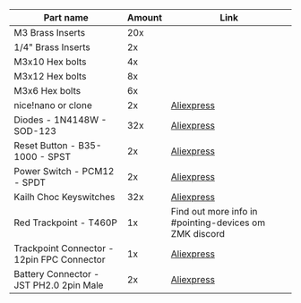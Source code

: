 
| Part name                         | Amount | Link
| --------------------------------- | -------|  ------------------------------------------------------------------------------------------ |
| M3 Brass Inserts | 20x | |
| 1/4" Brass Inserts | 2x |  |
| M3x10 Hex bolts | 4x | |
| M3x12 Hex bolts | 8x | |
| M3x6 Hex bolts | 6x | |
| nice!nano or clone | 2x | [Aliexpress](https://www.aliexpress.us/item/3256805848952479.html?spm=a2g0o.productlist.main.21.1b974cf7cZSlqg&algo_pvid=7879883b-362f-497d-b26c-42a030279ca5&algo_exp_id=7879883b-362f-497d-b26c-42a030279ca5-10&pdp_npi=4%40dis%21USD%215.96%215.96%21%21%215.96%215.96%21%402101e63417114174009184588e5cc4%2112000035421753155%21sea%21US%212541126407%21&curPageLogUid=PjqfpDVpSbWW&utparam-url=scene%3Asearch%7Cquery_from%3A)
| Diodes - 1N4148W - SOD-123 | 32x | [Aliexpress](https://www.aliexpress.us/item/3256806388498396.html?spm=a2g0o.productlist.main.31.1b66ODcDODcD8e&algo_pvid=dd1c348a-dfb2-4f7b-84ad-35667d3837ff&algo_exp_id=dd1c348a-dfb2-4f7b-84ad-35667d3837ff-15&pdp_npi=4%40dis%21USD%211.25%210.49%21%21%219.01%213.51%21%402103080f17114158346045867e8927%2112000037709654947%21sea%21US%210%21AB&curPageLogUid=vlXuNjzQhzFN&utparam-url=scene%3Asearch%7Cquery_from%3A)
| Reset Button - B35-1000 - SPST | 2x | [Aliexpress](https://www.aliexpress.us/item/2251832345840617.html?spm=a2g0o.productlist.main.47.2988rMTwrMTw3z&algo_pvid=45ec19a6-7dbb-4871-a66a-8a7311dbc71a&algo_exp_id=45ec19a6-7dbb-4871-a66a-8a7311dbc71a-23&pdp_npi=4%40dis%21USD%211.20%211.02%21%21%211.20%211.02%21%4021032dc617114161654973755e4951%2158807795701%21sea%21US%210%21AB&curPageLogUid=mGP0A0WBEUxv&utparam-url=scene%3Asearch%7Cquery_from%3A)
| Power Switch - PCM12 - SPDT | 2x | [Aliexpress](https://www.aliexpress.us/item/3256806061518634.html?spm=a2g0o.productlist.main.13.5ea4avHbavHbTW&algo_pvid=c31ce055-effe-4263-a5f1-b29263fd8a98&algo_exp_id=c31ce055-effe-4263-a5f1-b29263fd8a98-6&pdp_npi=4%40dis%21USD%216.40%216.40%21%21%2146.12%2146.12%21%402101fb1517114163220538712ec686%2112000037884059528%21sea%21US%210%21AB&curPageLogUid=RSMfy5wVH781&utparam-url=scene%3Asearch%7Cquery_from%3A)
| Kailh Choc Keyswitches | 32x | [Aliexpress](https://www.aliexpress.us/item/3256805260407528.html?spm=a2g0o.productlist.main.27.39ac2a5agypTcm&algo_pvid=15a90eed-78dc-4a15-9ba8-2869a2bd4152&algo_exp_id=15a90eed-78dc-4a15-9ba8-2869a2bd4152-13&pdp_npi=4%40dis%21USD%2113.52%215.24%21%21%2113.52%215.24%21%402103011517114164404186544ead45%2112000033115817977%21sea%21US%210%21AB&curPageLogUid=j8vc4IVdv1QP&utparam-url=scene%3Asearch%7Cquery_from%3A)
| Red Trackpoint - T460P | 1x | Find out more info in #pointing-devices om ZMK discord |
| Trackpoint Connector - 12pin FPC Connector | 1x | [Aliexpress](https://www.aliexpress.us/item/2251832651472323.html?spm=a2g0o.detail.pcDetailTopMoreOtherSeller.8.31bcIGzwIGzwjg&gps-id=pcDetailTopMoreOtherSeller&scm=1007.40000.327270.0&scm_id=1007.40000.327270.0&scm-url=1007.40000.327270.0&pvid=5889083c-612b-4cb7-bac0-2ff6339df00d&_t=gps-id:pcDetailTopMoreOtherSeller,scm-url:1007.40000.327270.0,pvid:5889083c-612b-4cb7-bac0-2ff6339df00d,tpp_buckets:668%232846%238112%231997&pdp_npi=4%40dis%21USD%211.44%210.49%21%21%211.44%210.49%21%402101e58b17114167875406576e76df%2165024179983%21rec%21US%21%21AB&utparam-url=scene%3ApcDetailTopMoreOtherSeller%7Cquery_from%3A)
| Battery Connector - JST PH2.0 2pin Male | 2x | [Aliexpress](https://www.aliexpress.us/item/3256801477686458.html?spm=a2g0o.order_list.order_list_main.59.55651802KDuYk5&gatewayAdapt=glo2usa) 
